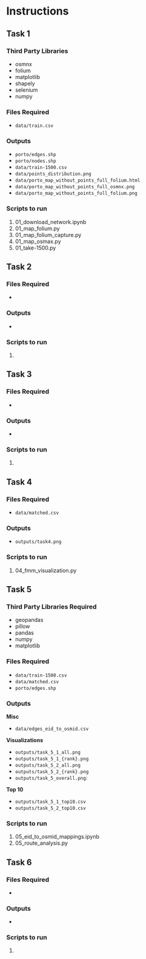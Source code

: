 # Instructions

## Task 1
### Third Party Libraries
- osmnx
- folium
- matplotlib
- shapely
- selenium
- numpy

### Files Required
- `data/train.csv`

### Outputs
- `porto/edges.shp`
- `porto/nodes.shp`
- `data/train-1500.csv`
- `data/points_distribution.png`
- `data/porto_map_without_points_full_folium.html`
- `data/porto_map_without_points_full_osmnx.png`
- `data/porto_map_without_points_full_folium.png`

### Scripts to run
1. 01_download_network.ipynb
2. 01_map_folium.py
3. 01_map_folium_capture.py
4. 01_map_osmax.py
5. 01_take-1500.py

## Task 2

### Files Required
- 
### Outputs
- 

### Scripts to run
1. 

## Task 3

### Files Required
- 
### Outputs
- 

### Scripts to run
1. 

## Task 4

### Files Required
- `data/matched.csv`

### Outputs
- `outputs/task4.png`

### Scripts to run
1. 04_fmm_visualization.py

## Task 5
### Third Party Libraries Required
- geopandas
- pillow
- pandas
- numpy
- matplotlib

### Files Required
- `data/train-1500.csv`
- `data/matched.csv`
- `porto/edges.shp`
  
### Outputs
**Misc**
- `data/edges_eid_to_osmid.csv`

**Visualizations**
- `outputs/task_5_1_all.png`
- `outputs/task_5_1_{rank}.png`
- `outputs/task_5_2_all.png`
- `outputs/task_5_2_{rank}.png`
- `outputs/task_5_overall.png`: 

**Top 10**
- `outputs/task_5_1_top10.csv`
- `outputs/task_5_2_top10.csv`

### Scripts to run
1. 05_eid_to_osmid_mappings.ipynb
2. 05_route_analysis.py

## Task 6

### Files Required
- 
### Outputs
- 

### Scripts to run
1.
